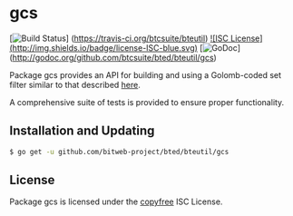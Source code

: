 gcs
==========

[![Build Status](http://img.shields.io/travis/btcsuite/bteutil.svg)]
(https://travis-ci.org/btcsuite/bteutil) [![ISC License]
(http://img.shields.io/badge/license-ISC-blue.svg)](http://copyfree.org)
[![GoDoc](https://godoc.org/github.com/btcsuite/bted/bteutil/gcs?status.png)]
(http://godoc.org/github.com/btcsuite/bted/bteutil/gcs)

Package gcs provides an API for building and using a Golomb-coded set filter
similar to that described [here](http://giovanni.bajo.it/post/47119962313/golomb-coded-sets-smaller-than-bloom-filters).

A comprehensive suite of tests is provided to ensure proper functionality.

## Installation and Updating

```bash
$ go get -u github.com/bitweb-project/bted/bteutil/gcs
```

## License

Package gcs is licensed under the [copyfree](http://copyfree.org) ISC
License.
